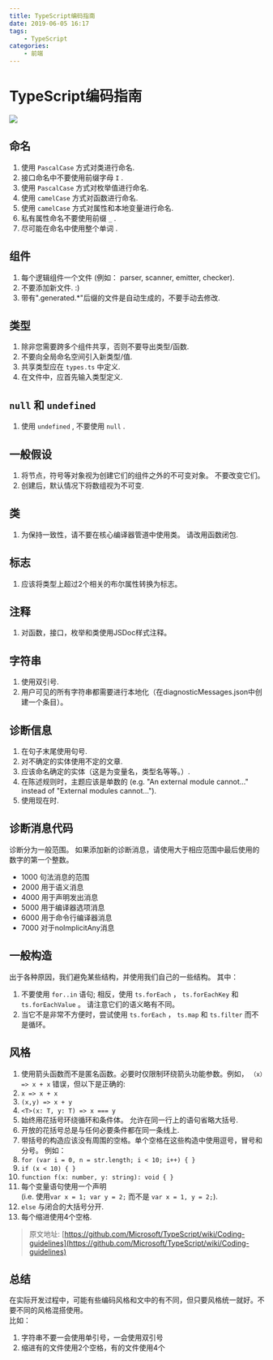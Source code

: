 ```yaml
---
title: TypeScript编码指南
date: 2019-06-05 16:17
tags:
    - TypeScript
categories:
    - 前端
---
```


# TypeScript编码指南

![](https://cdn.pixabay.com/photo/2016/10/20/08/39/business-1754904_960_720.jpg)

## 命名
1. 使用 `PascalCase` 方式对类进行命名.
2. 接口命名中不要使用前缀字母 `I` .
3. 使用 `PascalCase` 方式对枚举值进行命名.
4. 使用 `camelCase` 方式对函数进行命名.
5. 使用 `camelCase` 方式对属性和本地变量进行命名.
6. 私有属性命名不要使用前缀 `_` .
7. 尽可能在命名中使用整个单词 .
## [](https://github.com/Microsoft/TypeScript/wiki/Coding-guidelines#components)组件

1. 每个逻辑组件一个文件 (例如： parser, scanner, emitter, checker).
2. 不要添加新文件. :)
3. 带有".generated.*"后缀的文件是自动生成的，不要手动去修改.
## [](https://github.com/Microsoft/TypeScript/wiki/Coding-guidelines#types)类型

1. 除非您需要跨多个组件共享，否则不要导出类型/函数.
2. 不要向全局命名空间引入新类型/值.
3. 共享类型应在 `types.ts` 中定义.
4. 在文件中，应首先输入类型定义.
## [](https://github.com/Microsoft/TypeScript/wiki/Coding-guidelines#null-and-undefined)`null` 和 `undefined`

1. 使用 `undefined` , 不要使用 `null` .

## 一般假设

1. 将节点，符号等对象视为创建它们的组件之外的不可变对象。 不要改变它们。
2. 创建后，默认情况下将数组视为不可变.

## [](https://github.com/Microsoft/TypeScript/wiki/Coding-guidelines#classes)类

1. 为保持一致性，请不要在核心编译器管道中使用类。 请改用函数闭包.

## [](https://github.com/Microsoft/TypeScript/wiki/Coding-guidelines#flags)标志

1. 应该将类型上超过2个相关的布尔属性转换为标志。

## [](https://github.com/Microsoft/TypeScript/wiki/Coding-guidelines#comments)注释

1. 对函数，接口，枚举和类使用JSDoc样式注释。

## [](https://github.com/Microsoft/TypeScript/wiki/Coding-guidelines#strings)字符串

1. 使用双引号.
2. 用户可见的所有字符串都需要进行本地化（在diagnosticMessages.json中创建一个条目）。

## 诊断信息

1. 在句子末尾使用句号.
2. 对不确定的实体使用不定的文章.
3. 应该命名确定的实体（这是为变量名，类型名等等。）.
4. 在陈述规则时，主题应该是单数的 (e.g. "An external module cannot..." instead of "External modules cannot...").
5. 使用现在时.

## 诊断消息代码
诊断分为一般范围。 如果添加新的诊断消息，请使用大于相应范围中最后使用的数字的第一个整数。

- 1000 句法消息的范围
- 2000 用于语义消息
- 4000 用于声明发出消息
- 5000 用于编译器选项消息
- 6000 用于命令行编译器消息
- 7000 对于noImplicitAny消息

## 一般构造
出于各种原因，我们避免某些结构，并使用我们自己的一些结构。 其中：

1. 不要使用 `for..in` 语句; 相反，使用 `ts.forEach` ， `ts.forEachKey` 和 `ts.forEachValue` 。 请注意它们的语义略有不同。
2. 当它不是非常不方便时，尝试使用 `ts.forEach` ， `ts.map` 和 `ts.filter` 而不是循环。

## [](https://github.com/Microsoft/TypeScript/wiki/Coding-guidelines#style)风格

1. 使用箭头函数而不是匿名函数。必要时仅限制环绕箭头功能参数。例如， `（x）=> x + x` 错误，但以下是正确的:
  1. `x => x + x`
  2. `(x,y) => x + y`
  3. `<T>(x: T, y: T) => x === y`
2. 始终用花括号环绕循环和条件体。 允许在同一行上的语句省略大括号.
3. 开放的花括号总是与任何必要条件都在同一条线上.
4. 带括号的构造应该没有周围的空格。单个空格在这些构造中使用逗号，冒号和分号。 例如：
  1. `for (var i = 0, n = str.length; i < 10; i++) { }`
  2. `if (x < 10) { }`
  3. `function f(x: number, y: string): void { }`
5. 每个变量语句使用一个声明 <br />(i.e. 使用`var x = 1; var y = 2;` 而不是 `var x = 1, y = 2;`).
4. `else` 与闭合的大括号分开.
5. 每个缩进使用4个空格.

> 原文地址: [https://github.com/Microsoft/TypeScript/wiki/Coding-guidelines](https://github.com/Microsoft/TypeScript/wiki/Coding-guidelines)


## 总结
在实际开发过程中，可能有些编码风格和文中的有不同，但只要风格统一就好。不要不同的风格混搭使用。<br />比如：

1. 字符串不要一会使用单引号，一会使用双引号
2. 缩进有的文件使用2个空格，有的文件使用4个
